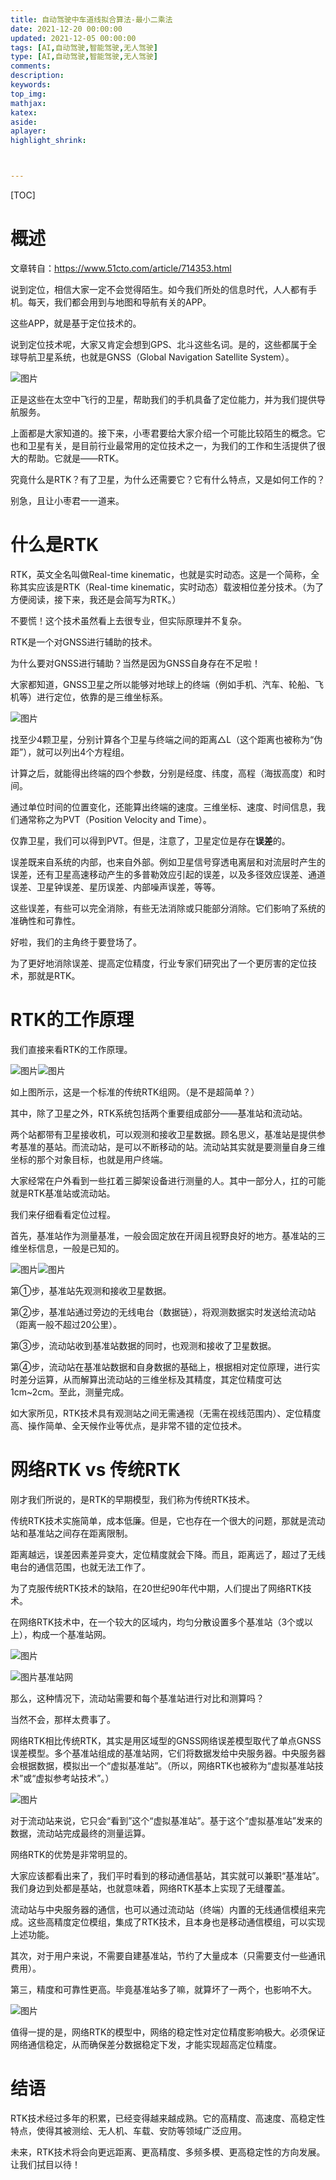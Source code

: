 ```yaml
---
title: 自动驾驶中车道线拟合算法-最小二乘法
date: 2021-12-20 00:00:00
updated: 2021-12-05 00:00:00
tags: [AI,自动驾驶,智能驾驶,无人驾驶]
type: [AI,自动驾驶,智能驾驶,无人驾驶]
comments: 
description: 
keywords: 
top_img:
mathjax:
katex:
aside:
aplayer:
highlight_shrink:



---
```


[TOC]

# 概述

文章转自：https://www.51cto.com/article/714353.html

说到定位，相信大家一定不会觉得陌生。如今我们所处的信息时代，人人都有手机。每天，我们都会用到与地图和导航有关的APP。

这些APP，就是基于定位技术的。

说到定位技术呢，大家又肯定会想到GPS、北斗这些名词。是的，这些都属于全球导航卫星系统，也就是GNSS（Global Navigation Satellite System）。

![图片](./images/15.RTK%E5%9F%BA%E7%A1%80%E5%AE%9A%E4%BD%8D%E7%9A%84%E5%9F%BA%E7%A1%80%E4%BB%8B%E7%BB%8D/24b17bd68172cf808ee20782d9f84e1303d89f.png)

正是这些在太空中飞行的卫星，帮助我们的手机具备了定位能力，并为我们提供导航服务。

上面都是大家知道的。接下来，小枣君要给大家介绍一个可能比较陌生的概念。它也和卫星有关，是目前行业最常用的定位技术之一，为我们的工作和生活提供了很大的帮助。它就是——RTK。

究竟什么是RTK？有了卫星，为什么还需要它？它有什么特点，又是如何工作的？

别急，且让小枣君一一道来。

# 什么是RTK

RTK，英文全名叫做Real-time kinematic，也就是实时动态。这是一个简称，全称其实应该是RTK（Real-time kinematic，实时动态）载波相位差分技术。（为了方便阅读，接下来，我还是会简写为RTK。）

不要慌！这个技术虽然看上去很专业，但实际原理并不复杂。

RTK是一个对GNSS进行辅助的技术。

为什么要对GNSS进行辅助？当然是因为GNSS自身存在不足啦！

大家都知道，GNSS卫星之所以能够对地球上的终端（例如手机、汽车、轮船、飞机等）进行定位，依靠的是三维坐标系。

![图片](./images/15.RTK%E5%9F%BA%E7%A1%80%E5%AE%9A%E4%BD%8D%E7%9A%84%E5%9F%BA%E7%A1%80%E4%BB%8B%E7%BB%8D/d5cbd9f02466ef1b0360154ffa7cb932d77329.png)

找至少4颗卫星，分别计算各个卫星与终端之间的距离△L（这个距离也被称为“伪距”），就可以列出4个方程组。

计算之后，就能得出终端的四个参数，分别是经度、纬度，高程（海拔高度）和时间。

通过单位时间的位置变化，还能算出终端的速度。三维坐标、速度、时间信息，我们通常称之为PVT（Position Velocity and Time）。

仅靠卫星，我们可以得到PVT。但是，注意了，卫星定位是存在**误差**的。

误差既来自系统的内部，也来自外部。例如卫星信号穿透电离层和对流层时产生的误差，还有卫星高速移动产生的多普勒效应引起的误差，以及多径效应误差、通道误差、卫星钟误差、星历误差、内部噪声误差，等等。

这些误差，有些可以完全消除，有些无法消除或只能部分消除。它们影响了系统的准确性和可靠性。

好啦，我们的主角终于要登场了。

为了更好地消除误差、提高定位精度，行业专家们研究出了一个更厉害的定位技术，那就是RTK。

# RTK的工作原理

我们直接来看RTK的工作原理。

![图片](./images/15.RTK%E5%9F%BA%E7%A1%80%E5%AE%9A%E4%BD%8D%E7%9A%84%E5%9F%BA%E7%A1%80%E4%BB%8B%E7%BB%8D/a1819f097f31278dd320658b67851694c8b939.gif)![图片](./images/15.RTK%E5%9F%BA%E7%A1%80%E5%AE%9A%E4%BD%8D%E7%9A%84%E5%9F%BA%E7%A1%80%E4%BB%8B%E7%BB%8D/434982c3707b02e8b64568e5178c40f7920585.png)

如上图所示，这是一个标准的传统RTK组网。（是不是超简单？）

其中，除了卫星之外，RTK系统包括两个重要组成部分——基准站和流动站。

两个站都带有卫星接收机，可以观测和接收卫星数据。顾名思义，基准站是提供参考基准的基站。而流动站，是可以不断移动的站。流动站其实就是要测量自身三维坐标的那个对象目标，也就是用户终端。

大家经常在户外看到一些扛着三脚架设备进行测量的人。其中一部分人，扛的可能就是RTK基准站或流动站。

我们来仔细看看定位过程。

首先，基准站作为测量基准，一般会固定放在开阔且视野良好的地方。基准站的三维坐标信息，一般是已知的。

![图片](./images/15.RTK%E5%9F%BA%E7%A1%80%E5%AE%9A%E4%BD%8D%E7%9A%84%E5%9F%BA%E7%A1%80%E4%BB%8B%E7%BB%8D/c2653ff43c5212458ed943f5d3448493208d37.gif)![图片](./images/15.RTK%E5%9F%BA%E7%A1%80%E5%AE%9A%E4%BD%8D%E7%9A%84%E5%9F%BA%E7%A1%80%E4%BB%8B%E7%BB%8D/b68317f29e554e76529147ffbc83b3084dc25e.png)

第①步，基准站先观测和接收卫星数据。

第②步，基准站通过旁边的无线电台（数据链），将观测数据实时发送给流动站（距离一般不超过20公里）。

第③步，流动站收到基准站数据的同时，也观测和接收了卫星数据。

第④步，流动站在基准站数据和自身数据的基础上，根据相对定位原理，进行实时差分运算，从而解算出流动站的三维坐标及其精度，其定位精度可达1cm~2cm。至此，测量完成。

如大家所见，RTK技术具有观测站之间无需通视（无需在视线范围内）、定位精度高、操作简单、全天候作业等优点，是非常不错的定位技术。

# 网络RTK vs 传统RTK

刚才我们所说的，是RTK的早期模型，我们称为传统RTK技术。

传统RTK技术实施简单，成本低廉。但是，它也存在一个很大的问题，那就是流动站和基准站之间存在距离限制。

距离越远，误差因素差异变大，定位精度就会下降。而且，距离远了，超过了无线电台的通信范围，也就无法工作了。

为了克服传统RTK技术的缺陷，在20世纪90年代中期，人们提出了网络RTK技术。

在网络RTK技术中，在一个较大的区域内，均匀分散设置多个基准站（3个或以上），构成一个基准站网。

![图片](./images/15.RTK%E5%9F%BA%E7%A1%80%E5%AE%9A%E4%BD%8D%E7%9A%84%E5%9F%BA%E7%A1%80%E4%BB%8B%E7%BB%8D/822875c3052c035898261853549d025655b772.png)

![图片](./images/15.RTK%E5%9F%BA%E7%A1%80%E5%AE%9A%E4%BD%8D%E7%9A%84%E5%9F%BA%E7%A1%80%E4%BB%8B%E7%BB%8D/0236a8833f24ac04e3450681fa1555cffa2c57.gif)基准站网

那么，这种情况下，流动站需要和每个基准站进行对比和测算吗？

当然不会，那样太费事了。

网络RTK相比传统RTK，其实是用区域型的GNSS网络误差模型取代了单点GNSS误差模型。多个基准站组成的基准站网，它们将数据发给中央服务器。中央服务器会根据数据，模拟出一个“虚拟基准站”。（所以，网络RTK也被称为“虚拟基准站技术”或“虚拟参考站技术”。）

![图片](./images/15.RTK%E5%9F%BA%E7%A1%80%E5%AE%9A%E4%BD%8D%E7%9A%84%E5%9F%BA%E7%A1%80%E4%BB%8B%E7%BB%8D/896528445cc130dbd2e063a0223d9d5503401d.png)

对于流动站来说，它只会“看到”这个“虚拟基准站”。基于这个“虚拟基准站”发来的数据，流动站完成最终的测量运算。

网络RTK的优势是非常明显的。

大家应该都看出来了，我们平时看到的移动通信基站，其实就可以兼职“基准站”。我们身边到处都是基站，也就意味着，网络RTK基本上实现了无缝覆盖。

流动站与中央服务器的通信，也可以通过流动站（终端）内置的无线通信模组来完成。这些高精度定位模组，集成了RTK技术，且本身也是移动通信模组，可以实现上述功能。

其次，对于用户来说，不需要自建基准站，节约了大量成本（只需要支付一些通讯费用）。

第三，精度和可靠性更高。毕竟基准站多了嘛，就算坏了一两个，也影响不大。

![图片](./images/15.RTK%E5%9F%BA%E7%A1%80%E5%AE%9A%E4%BD%8D%E7%9A%84%E5%9F%BA%E7%A1%80%E4%BB%8B%E7%BB%8D/71a847043442e205ec7759f980a72d5f333185.png)

值得一提的是，网络RTK的模型中，网络的稳定性对定位精度影响极大。必须保证网络通信稳定，从而确保差分数据稳定下发，才能实现超高定位精度。

#  结语

RTK技术经过多年的积累，已经变得越来越成熟。它的高精度、高速度、高稳定性特点，使得其被测绘、无人机、车载、安防等领域广泛应用。

未来，RTK技术将会向更远距离、更高精度、多频多模、更高稳定性的方向发展。让我们拭目以待！